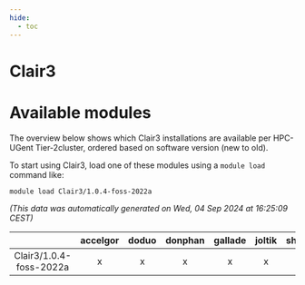 ```yaml
---
hide:
  - toc
---
```


Clair3
======

# Available modules


The overview below shows which Clair3 installations are available per HPC-UGent Tier-2cluster, ordered based on software version (new to old).

To start using Clair3, load one of these modules using a `module load` command like:

```shell
module load Clair3/1.0.4-foss-2022a
```

*(This data was automatically generated on Wed, 04 Sep 2024 at 16:25:09 CEST)*  

| |accelgor|doduo|donphan|gallade|joltik|shinx|skitty|
| :---: | :---: | :---: | :---: | :---: | :---: | :---: | :---: |
|Clair3/1.0.4-foss-2022a|x|x|x|x|x|-|x|
